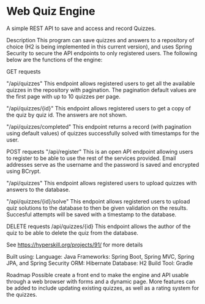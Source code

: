 # Web Quiz Engine
A simple REST API to save and access and record Quizzes. 

Description
This program can save quizzes and answers to a repository of choice (H2 is being implemented in this current version), and uses Spring Security to secure the API endpoints to only registered users. The following below are the functions of the engine:

GET requests

"/api/quizzes"
This endpoint allows registered users to get all the available quizzes in the repository with pagination. The pagination default values are the first page with up to 10 quizzes per page.

"/api/quizzes/{id}"
This endpoint allows registered users to get a copy of the quiz by quiz id. The answers are not shown.

"/api/quizzes/completed"
This endpoint returns a record (with pagination using default values) of quizzes successfully solved with timestamps for the user.

POST requests
"/api/register"
This is an open API endpoint allowing users to register to be able to use the rest of the services provided. Email addresses serve as the username and the password is saved and encrypted using BCrypt.

"/api/quizzes"
This endpoint allows registered users to upload quizzes with answers to the database. 

"/api/quizzes/{id}/solve"
This endpoint allows registered users to upload quiz solutions to the database to then be given validation on the results. Succesful attempts will be saved with a timestamp to the database. 

DELETE requests
/api/quizzes/{id}
This endpoint allows the author of the quiz to be able to delete the quiz from the database.

See https://hyperskill.org/projects/91/ for more details

Built using:
Language: Java
Frameworks: Spring Boot, Spring MVC, Spring JPA, and Spring Security
ORM: Hibernate
Database: H2
Build Tool: Gradle

Roadmap
Possible create a front end to make the engine and API usable through a web browser with forms and a dynamic page. More features can be added to include updating existing quizzes, as well as a rating system for the quizzes.
